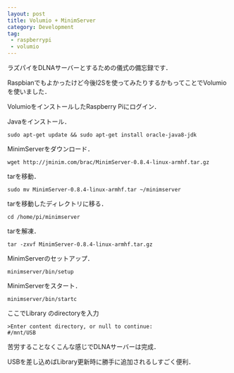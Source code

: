 ```yaml
---
layout: post
title: Volumio + MinimServer
category: Development
tag:
 - raspberrypi
 - volumio
---
```


ラズパイをDLNAサーバーとするための儀式の備忘録です．

Raspbianでもよかったけど今後I2Sを使ってみたりするかもってことでVolumioを使いました．

VolumioをインストールしたRaspberry Piにログイン．

Javaをインストール．
```
sudo apt-get update && sudo apt-get install oracle-java8-jdk
```

MinimServerをダウンロード．
```
wget http://jminim.com/brac/MinimServer-0.8.4-linux-armhf.tar.gz
```

tarを移動．
```
sudo mv MinimServer-0.8.4-linux-armhf.tar ~/minimserver
```

tarを移動したディレクトリに移る．
```
cd /home/pi/minimserver
```

tarを解凍．
```
tar -zxvf MinimServer-0.8.4-linux-armhf.tar.gz
```

MinimServerのセットアップ．
```
minimserver/bin/setup
```

MinimServerをスタート．
```
minimserver/bin/startc
```

ここでLibrary のdirectoryを入力
```
>Enter content directory, or null to continue:
#/mnt/USB
```

苦労することなくこんな感じでDLNAサーバーは完成．

USBを差し込めばLibrary更新時に勝手に追加されるしすごく便利．
